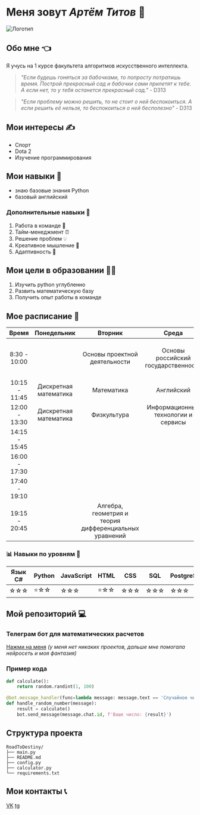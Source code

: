 # Меня зовут *Артём Титов* :wave:
![Логотип](https://sun9-71.userapi.com/s/v1/if2/JgjunsI8821iwr2RJSjxmvPmn781qPdm3AcRjR-lmgap4If6bL6_vVV3NDTO6ZNUhM-L-uU67ofcIZR-wFtCGARV.jpg?quality=95&as=32x24,48x36,72x54,108x81,160x120,240x180,360x270,480x360,540x405,640x480,720x540,1080x810,1179x884&from=bu&cs=1179x0)


## Обо мне :point_left:	

Я учусь на 1 курсе факультета алгоритмов искусственного интеллекта.

> *"Если будешь гоняться за бабочками, то попросту потратишь время. Построй прекрасный сад и бабочки сами прилетят к тебе.
 А если нет, то у тебя останется прекрасный сад."* - D313

 > *"Если проблему можно решить, то не стоит о ней беспокоиться. А если решить её нельзя, то беспокоиться о ней бесполезно"* - D313


## Мои интересы :writing_hand:

- Спорт
- Dota 2
- Изучение программирования


## Мои навыки :muscle:
- знаю базовые знания Python
- базовый английский

### Дополнительные навыки 🎯
1. Работа в команде 👥
2. Тайм-менеджмент ⏰
3. Решение проблем 💡
4. Креативное мышление 🎨
5. Адаптивность 🔄

## Мои цели в образовании :student:
1. Изучить python углубленно
2. Развить математическую базу
3. Получить опыт работы в команде

## Мое расписание :closed_book:

|Время|Понедельник|Вторник | Среда | Четверг| Пятница | Суббота | 
|:---:|:---:|:---:|:---:|:---:|:---:|:---:|
|8:30 - 10:00|     |     Основы проектной деятельности     |  Основы российский государственности          |     Анализ данных и искусственный интеллект       |         Алгебра, геометрия и теория дифференциальных уравнений   |       Математика     |
|10:15 - 11:45|      Дискретная математика  |      Математика           |             Английский                  |                                                    |                                                            |             Математика        | 
|12:00 - 13:30|    Дискретная математика     |   Физкультура            |         Информационные технологии и сервисы         |        Физкультура              |                        |                |
|14:15 - 15:45|||| Программирование|||
|16:00 - 17:30|||                                                         |   Программирование          |                         |                  |
|17:40 - 19:10|                                |                       |                                                         |           |        Информационные технологии и сервисы                 |                  |
|19:15 - 20:45|                                |           Алгебра, геометрия и теория дифференциальных уравнений            |                                                         |         Анализ данных и искусственный интеллект         |                         |                  |

### 📊 Навыки по уровням :mag_right:

| Язык C# | Python | JavaScript | HTML | CSS | SQL | PostgreSQL | Docker | Git | WPF | ASP.NET Core | Vue.js |
|---------|--------|------------|------|-----|-----|------------|--------|-----|-----|--------------|--------|
| ☆☆☆ | ⭐☆☆ | ☆☆☆ | ⭐☆☆ | ☆☆☆ | ☆☆☆ | ☆☆☆ | ☆☆☆ | ☆☆☆ | ☆☆☆ | ☆☆☆ | ☆☆☆ |

## Мой репозиторий :computer:
### Телеграм бот для математических расчетов
[Нажми на меня](https://github.com/RoadToDestiny/about_me) *(у меня нет никаких проектов, дальше мне помогала нейросеть и моя фантазия)*

### Пример кода
```python
def calculate():
    return random.randint(1, 100)
    
@bot.message_handler(func=lambda message: message.text == 'Случайное число')
def handle_random_number(message):
    result = calculate()
    bot.send_message(message.chat.id, f'Ваше число: {result}')
```

## Структура проекта
```
RoadToDestiny/
├── main.py
├── README.md
├── config.py
├── calculator.py
└── requirements.txt
```
## Мои контакты :telephone_receiver:
[VK](https://vk.com/sleepmodeee)
[tg](https://t.me/RoadToDestinyy)

